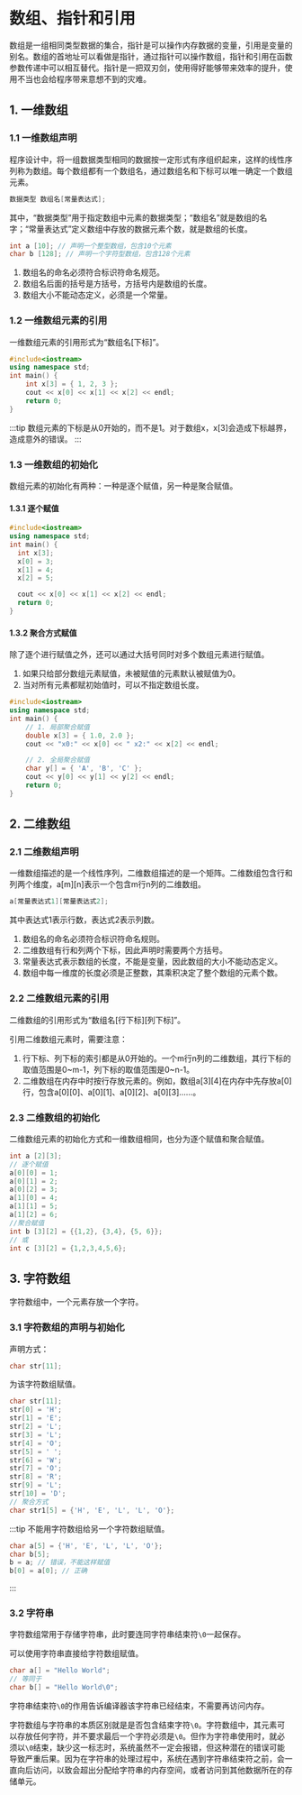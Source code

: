 # 数组、指针和引用
数组是一组相同类型数据的集合，指针是可以操作内存数据的变量，引用是变量的别名。数组的首地址可以看做是指针，通过指针可以操作数组，指针和引用在函数参数传递中可以相互替代。指针是一把双刃剑，使用得好能够带来效率的提升，使用不当也会给程序带来意想不到的灾难。

## 1. 一维数组
### 1.1 一维数组声明
程序设计中，将一组数据类型相同的数据按一定形式有序组织起来，这样的线性序列称为数组。每个数组都有一个数组名，通过数组名和下标可以唯一确定一个数组元素。
```cpp
数据类型 数组名[常量表达式];
```
其中，“数据类型”用于指定数组中元素的数据类型；“数组名”就是数组的名字；“常量表达式”定义数组中存放的数据元素个数，就是数组的长度。
```cpp
int a [10]; // 声明一个整型数组，包含10个元素
char b [128]; // 声明一个字符型数组，包含128个元素
```
1. 数组名的命名必须符合标识符命名规范。
2. 数组名后面的括号是方括号，方括号内是数组的长度。
3. 数组大小不能动态定义，必须是一个常量。

### 1.2 一维数组元素的引用
一维数组元素的引用形式为“数组名[下标]”。
```cpp
#include<iostream>
using namespace std;
int main() {
	int x[3] = { 1, 2, 3 };
	cout << x[0] << x[1] << x[2] << endl;
	return 0;
}
```
:::tip
数组元素的下标是从0开始的，而不是1。对于数组x，x[3]会造成下标越界，造成意外的错误。
:::

### 1.3 一维数组的初始化
数组元素的初始化有两种：一种是逐个赋值，另一种是聚合赋值。
#### 1.3.1 逐个赋值
```cpp
#include<iostream>
using namespace std;
int main() {
  int x[3];
  x[0] = 3;
  x[1] = 4;
  x[2] = 5;

  cout << x[0] << x[1] << x[2] << endl;
  return 0;
}
```
#### 1.3.2 聚合方式赋值
除了逐个进行赋值之外，还可以通过大括号同时对多个数组元素进行赋值。
1. 如果只给部分数组元素赋值，未被赋值的元素默认被赋值为0。
2. 当对所有元素都赋初始值时，可以不指定数组长度。

```cpp
#include<iostream>
using namespace std;
int main() {
	// 1. 局部聚合赋值
	double x[3] = { 1.0, 2.0 };
	cout << "x0:" << x[0] << " x2:" << x[2] << endl;

	// 2. 全局聚合赋值
	char y[] = { 'A', 'B', 'C' };
	cout << y[0] << y[1] << y[2] << endl;
	return 0;
}
```

## 2. 二维数组

### 2.1 二维数组声明
一维数组描述的是一个线性序列，二维数组描述的是一个矩阵。二维数组包含行和列两个维度，a[m][n]表示一个包含m行n列的二维数组。
```cpp
a[常量表达式1][常量表达式2];
```
其中表达式1表示行数，表达式2表示列数。

1. 数组名的命名必须符合标识符命名规则。
2. 二维数组有行和列两个下标，因此声明时需要两个方括号。
3. 常量表达式表示数组的长度，不能是变量，因此数组的大小不能动态定义。
4. 数组中每一维度的长度必须是正整数，其乘积决定了整个数组的元素个数。

### 2.2 二维数组元素的引用
二维数组的引用形式为“数组名[行下标][列下标]”。

引用二维数组元素时，需要注意：
1. 行下标、列下标的索引都是从0开始的。一个m行n列的二维数组，其行下标的取值范围是0~m-1，列下标的取值范围是0~n-1。
2. 二维数组在内存中时按行存放元素的。例如，数组a[3][4]在内存中先存放a[0]行，包含a[0][0]、a[0][1]、a[0][2]、a[0][3]……。

### 2.3 二维数组的初始化
二维数组元素的初始化方式和一维数组相同，也分为逐个赋值和聚合赋值。
```cpp
int a [2][3];
// 逐个赋值
a[0][0] = 1;
a[0][1] = 2;
a[0][2] = 3;
a[1][0] = 4;
a[1][1] = 5;
a[1][2] = 6;
//聚合赋值
int b [3][2] = {{1,2}, {3,4}, {5, 6}};
// 或
int c [3][2] = {1,2,3,4,5,6};
```

## 3. 字符数组
字符数组中，一个元素存放一个字符。

### 3.1 字符数组的声明与初始化
声明方式：
```cpp
char str[11];
```
为该字符数组赋值。
```cpp
char str[11];
str[0] = 'H';
str[1] = 'E';
str[2] = 'L';
str[3] = 'L';
str[4] = 'O';
str[5] = ' ';
str[6] = 'W';
str[7] = 'O';
str[8] = 'R';
str[9] = 'L';
str[10] = 'D';
// 聚合方式
char str1[5] = {'H', 'E', 'L', 'L', 'O'};
```
:::tip
不能用字符数组给另一个字符数组赋值。
```cpp
char a[5] = {'H', 'E', 'L', 'L', 'O'};
char b[5];
b = a; // 错误，不能这样赋值
b[0] = a[0]; // 正确
```
:::

### 3.2 字符串
字符数组常用于存储字符串，此时要连同字符串结束符`\0`一起保存。

可以使用字符串直接给字符数组赋值。
```cpp
char a[] = "Hello World";
// 等同于
char b[] = "Hello World\0";
```
字符串结束符`\0`的作用告诉编译器该字符串已经结束，不需要再访问内存。

字符数组与字符串的本质区别就是是否包含结束字符`\0`。字符数组中，其元素可以存放任何字符，并不要求最后一个字符必须是`\0`。但作为字符串使用时，就必须以`\0`结束，缺少这一标志时，系统虽然不一定会报错，但这种潜在的错误可能导致严重后果。因为在字符串的处理过程中，系统在遇到字符串结束符之前，会一直向后访问，以致会超出分配给字符串的内存空间，或者访问到其他数据所在的存储单元。

<Utterances/>

